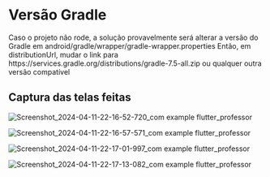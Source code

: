 # Versão Gradle

Caso o projeto não rode, a solução provavelmente será alterar a versão do Gradle em android/gradle/wrapper/gradle-wrapper.properties
Então, em distributionUrl, mudar o link para https\://services.gradle.org/distributions/gradle-7.5-all.zip ou qualquer outra versão compatível

## Captura das telas feitas

![Screenshot_2024-04-11-22-16-52-720_com example flutter_professor](https://github.com/subteste/FlutterProfessor/assets/116468513/23aa01f3-b7d2-4c56-acda-9bf30caeed83)

![Screenshot_2024-04-11-22-16-57-571_com example flutter_professor](https://github.com/subteste/FlutterProfessor/assets/116468513/4eb77699-12e7-4846-8e7d-8ae3c48effad)

![Screenshot_2024-04-11-22-17-01-997_com example flutter_professor](https://github.com/subteste/FlutterProfessor/assets/116468513/7e43da1c-c3f7-4ddc-8d3f-d86252fcfb9d)

![Screenshot_2024-04-11-22-17-13-082_com example flutter_professor](https://github.com/subteste/FlutterProfessor/assets/116468513/ade78e58-812a-486d-9d3a-09de0d773cbf)
